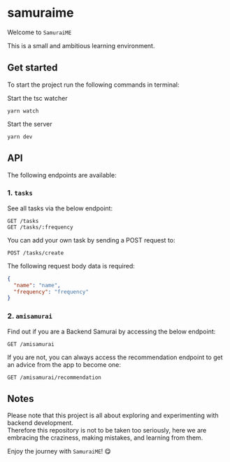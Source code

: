 # samuraime

Welcome to `SamuraiME`

This is a small and ambitious learning environment.

## Get started

To start the project run the following commands in terminal:

Start the tsc watcher

```console
yarn watch
```

Start the server

```console
yarn dev
```

## API

The following endpoints are available:

### 1. `tasks`

See all tasks via the below endpoint:

```http
GET /tasks
GET /tasks/:frequency
```

You can add your own task by sending a POST request to:

```http
POST /tasks/create
```

The following request body data is required:

```json
{
  "name": "name",
  "frequency": "frequency"
}
```

### 2. `amisamurai`

Find out if you are a Backend Samurai by accessing the below endpoint:

```http
GET /amisamurai
```

If you are not, you can always access the recommendation endpoint to get an advice from the app to become one:

```http
GET /amisamurai/recommendation
```

## Notes

Please note that this project is all about exploring and experimenting with backend development. \
Therefore this repository is not to be taken too seriously, here we are embracing the craziness, making mistakes, and learning from them.

Enjoy the journey with `SamuraiME`! :yum:

